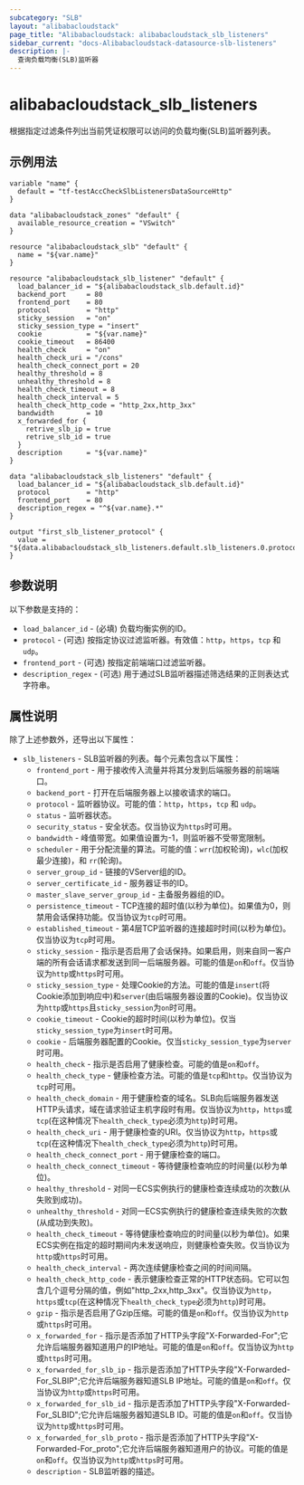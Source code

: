 ```yaml
---
subcategory: "SLB"
layout: "alibabacloudstack"
page_title: "Alibabacloudstack: alibabacloudstack_slb_listeners"
sidebar_current: "docs-Alibabacloudstack-datasource-slb-listeners"
description: |- 
  查询负载均衡(SLB)监听器
---
```


# alibabacloudstack_slb_listeners

根据指定过滤条件列出当前凭证权限可以访问的负载均衡(SLB)监听器列表。

## 示例用法

```hcl
variable "name" {
  default = "tf-testAccCheckSlbListenersDataSourceHttp"
}

data "alibabacloudstack_zones" "default" {
  available_resource_creation = "VSwitch"
}

resource "alibabacloudstack_slb" "default" {
  name = "${var.name}"
}

resource "alibabacloudstack_slb_listener" "default" {
  load_balancer_id = "${alibabacloudstack_slb.default.id}"
  backend_port     = 80
  frontend_port    = 80
  protocol         = "http"
  sticky_session   = "on"
  sticky_session_type = "insert"
  cookie           = "${var.name}"
  cookie_timeout   = 86400
  health_check     = "on"
  health_check_uri = "/cons"
  health_check_connect_port = 20
  healthy_threshold = 8
  unhealthy_threshold = 8
  health_check_timeout = 8
  health_check_interval = 5
  health_check_http_code = "http_2xx,http_3xx"
  bandwidth        = 10
  x_forwarded_for {
    retrive_slb_ip = true
    retrive_slb_id = true
  }
  description      = "${var.name}"
}

data "alibabacloudstack_slb_listeners" "default" {
  load_balancer_id = "${alibabacloudstack_slb.default.id}"
  protocol         = "http"
  frontend_port    = 80
  description_regex = "^${var.name}.*"
}

output "first_slb_listener_protocol" {
  value = "${data.alibabacloudstack_slb_listeners.default.slb_listeners.0.protocol}"
}
```

## 参数说明

以下参数是支持的：

* `load_balancer_id` - (必填) 负载均衡实例的ID。
* `protocol` - (可选) 按指定协议过滤监听器。有效值：`http`，`https`，`tcp` 和 `udp`。
* `frontend_port` - (可选) 按指定前端端口过滤监听器。
* `description_regex` - (可选) 用于通过SLB监听器描述筛选结果的正则表达式字符串。

## 属性说明

除了上述参数外，还导出以下属性：

* `slb_listeners` - SLB监听器的列表。每个元素包含以下属性：
  * `frontend_port` - 用于接收传入流量并将其分发到后端服务器的前端端口。
  * `backend_port` - 打开在后端服务器上以接收请求的端口。
  * `protocol` - 监听器协议。可能的值：`http`，`https`，`tcp` 和 `udp`。
  * `status` - 监听器状态。
  * `security_status` - 安全状态。仅当协议为`https`时可用。
  * `bandwidth` - 峰值带宽。如果值设置为-1，则监听器不受带宽限制。
  * `scheduler` - 用于分配流量的算法。可能的值：`wrr`(加权轮询)，`wlc`(加权最少连接)，和 `rr`(轮询)。
  * `server_group_id` - 链接的VServer组的ID。
  * `server_certificate_id` - 服务器证书的ID。
  * `master_slave_server_group_id` - 主备服务器组的ID。
  * `persistence_timeout` - TCP连接的超时值(以秒为单位)。如果值为0，则禁用会话保持功能。仅当协议为`tcp`时可用。
  * `established_timeout` - 第4层TCP监听器的连接超时时间(以秒为单位)。仅当协议为`tcp`时可用。
  * `sticky_session` - 指示是否启用了会话保持。如果启用，则来自同一客户端的所有会话请求都发送到同一后端服务器。可能的值是`on`和`off`。仅当协议为`http`或`https`时可用。
  * `sticky_session_type` - 处理Cookie的方法。可能的值是`insert`(将Cookie添加到响应中)和`server`(由后端服务器设置的Cookie)。仅当协议为`http`或`https`且`sticky_session`为`on`时可用。
  * `cookie_timeout` - Cookie的超时时间(以秒为单位)。仅当`sticky_session_type`为`insert`时可用。
  * `cookie` - 后端服务器配置的Cookie。仅当`sticky_session_type`为`server`时可用。
  * `health_check` - 指示是否启用了健康检查。可能的值是`on`和`off`。
  * `health_check_type` - 健康检查方法。可能的值是`tcp`和`http`。仅当协议为`tcp`时可用。
  * `health_check_domain` - 用于健康检查的域名。SLB向后端服务器发送HTTP头请求，域在请求验证主机字段时有用。仅当协议为`http`，`https`或`tcp`(在这种情况下`health_check_type`必须为`http`)时可用。
  * `health_check_uri` - 用于健康检查的URI。仅当协议为`http`，`https`或`tcp`(在这种情况下`health_check_type`必须为`http`)时可用。
  * `health_check_connect_port` - 用于健康检查的端口。
  * `health_check_connect_timeout` - 等待健康检查响应的时间量(以秒为单位)。
  * `healthy_threshold` - 对同一ECS实例执行的健康检查连续成功的次数(从失败到成功)。
  * `unhealthy_threshold` - 对同一ECS实例执行的健康检查连续失败的次数(从成功到失败)。
  * `health_check_timeout` - 等待健康检查响应的时间量(以秒为单位)。如果ECS实例在指定的超时期间内未发送响应，则健康检查失败。仅当协议为`http`或`https`时可用。
  * `health_check_interval` - 两次连续健康检查之间的时间间隔。
  * `health_check_http_code` - 表示健康检查正常的HTTP状态码。它可以包含几个逗号分隔的值，例如"http_2xx,http_3xx"。仅当协议为`http`，`https`或`tcp`(在这种情况下`health_check_type`必须为`http`)时可用。
  * `gzip` - 指示是否启用了Gzip压缩。可能的值是`on`和`off`。仅当协议为`http`或`https`时可用。
  * `x_forwarded_for` - 指示是否添加了HTTP头字段"X-Forwarded-For";它允许后端服务器知道用户的IP地址。可能的值是`on`和`off`。仅当协议为`http`或`https`时可用。
  * `x_forwarded_for_slb_ip` - 指示是否添加了HTTP头字段"X-Forwarded-For_SLBIP";它允许后端服务器知道SLB IP地址。可能的值是`on`和`off`。仅当协议为`http`或`https`时可用。
  * `x_forwarded_for_slb_id` - 指示是否添加了HTTP头字段"X-Forwarded-For_SLBID";它允许后端服务器知道SLB ID。可能的值是`on`和`off`。仅当协议为`http`或`https`时可用。
  * `x_forwarded_for_slb_proto` - 指示是否添加了HTTP头字段"X-Forwarded-For_proto";它允许后端服务器知道用户的协议。可能的值是`on`和`off`。仅当协议为`http`或`https`时可用。
  * `description` - SLB监听器的描述。